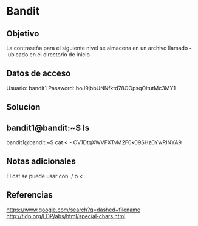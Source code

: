 # Bandit

## Objetivo
La contraseña para el siguiente nivel se almacena en un archivo llamado **-** ubicado en el directorio de inicio
## Datos de acceso
Usuario: bandit1
Password: boJ9jbbUNNfktd78OOpsqOltutMc3MY1
## Solucion
bandit1@bandit:~$ ls
-
bandit1@bandit:~$ cat < -
CV1DtqXWVFXTvM2F0k09SHz0YwRINYA9
## Notas adicionales
El cat se puede usar con ./ o <
## Referencias
https://www.google.com/search?q=dashed+filename
http://tldp.org/LDP/abs/html/special-chars.html